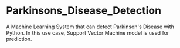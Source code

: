 # Parkinsons_Disease_Detection
A Machine Learning System that can detect Parkinson's Disease with Python. In this use case, Support Vector Machine model is used for prediction. 
